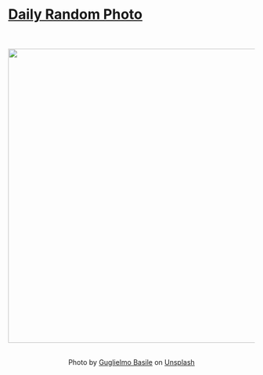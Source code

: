 # [Daily Random Photo](https://www.dailyrandomphoto.com/)

<div align="center">
  <br>
  <br>
  <a href="https://www.dailyrandomphoto.com/p/2021/2021-10-09/"><img src="https://images.unsplash.com/photo-1605702098590-d552a98dc93d?crop=entropy&cs=tinysrgb&fit=max&fm=jpg&ixid=Mnw3NzUwOHwwfDF8cmFuZG9tfHx8fHx8fHx8MTYzMzczODYwMg&ixlib=rb-1.2.1&q=80&w=1080" width="600px"></a>
  <br>
  <br>
  <p class="has-text-grey">Photo by <a href="https://unsplash.com/@guglielmobasile?utm_source=Daily%20Random%20Photo&amp;utm_medium=referral" target="_blank" rel="noopener noreferrer">Guglielmo Basile</a> on <a href="https://unsplash.com/photos/fupKD-E4GZ0?utm_source=Daily%20Random%20Photo&amp;utm_medium=referral" target="_blank" rel="noopener noreferrer">Unsplash</a></p>
</div>
